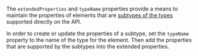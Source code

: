 <!-- SPDX-License-Identifier: CC-BY-4.0 -->
<!-- Copyright Contributors to the ODPi Egeria project 2020. -->

The `extendedProperties` and `typeName` properties provide a means to maintain the properties of elements that are [subtypes of the types](/concepts/open-metadata-type-definitions) supported directly on the API.

In order to create or update the properties of a subtype, set the `typeName` property to the name of the type for the element.  Then add the properties that are supported by the subtypes into the extended properties.




